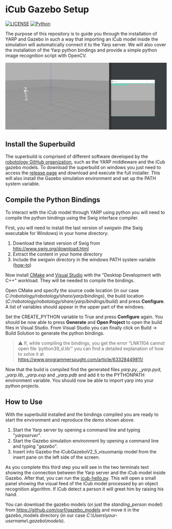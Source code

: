 # iCub Gazebo Setup
[![LICENSE](https://img.shields.io/badge/license-MIT-green?style=flat-square)](https://github.com/andrew-r96/DistilledReplay/blob/main/LICENSE)
[![Python](https://img.shields.io/badge/python-3.8-blue.svg?style=flat-square)](https://www.python.org/) 

The purpose of this repository is to guide you through the installation of YARP and Gazebo in such a way that importing an iCub model inside the simulation will automatically connect it to the Yarp server. We will also cover the installation of the Yarp python bindings and provide a simple python image recognition script with OpenCV.

![](resources/icub-hello.gif)

## Install the Superbuild
The superbuild is comprised of different software developed by the [robotology GitHub organization](https://github.com/robotology/), such as the YARP middleware and the iCub gazebo models. To download the superbuild on windows you just need to access the [release page](https://github.com/robotology/robotology-superbuild/releases) and download and execute the full installer.
This will also install the Gazebo simulation environment and set up the PATH system variable.

## Compile the Python Bindings
To interact with the iCub model through YARP using python you will need to compile the python bindings using the Swig interface compiler.

First, you will need to install the last version of swigwin (the Swig executable for Windows) in your home directory:
1. Download the latest version of Swig from http://www.swig.org/download.html
2. Extract the content in your home directory
3. Include the swigwin directory in the windows PATH system variable ([how-to](https://www.imatest.com/docs/editing-system-environment-variables/))

Now install [CMake](https://cmake.org/) and [Visual Studio](https://visualstudio.microsoft.com/it/) with the "Desktop Development with C++" workload. They will be needed to compile the bindings.

Open CMake and specify the source code location (in our case *C:/robotology/robotology/share/yarp/bindings*), the build location (*C:/robotology/robotology/share/yarp/bindings/build*) and press **Configure**. A list of variables should appear in the upper part of the windows. 

Set the CREATE_PYTHON variable to True and press **Configure** again. You should be now able to press **Generate** and **Open Project** to open the build files in Visual Studio.
From Visual Studio you can finally click on Build -> Build Solution to generate the python bindings.

> ⚠️ If, while compiling the bindings, you get the error “LNK1104 cannot open file ‘python39_d.lib‘“ you can find a detailed explanation of how to solve it at https://www.programmersought.com/article/63328449811/

Now that the build is compiled find the generated files *yarp.py*, *\_yarp.pyd*, *\_yarp.lib*, *\_yarp.exp* and *\_yarp.pdb* and add it to the PYTHONPATH environment variable. You should now be able to import yarp into your python projects.

## How to Use
With the superbuild installed and the bindings compiled you are ready to start the environment and reproduce the demo shown above.

1. Start the Yarp server by opening a command line and typing "_yarpserver_".
2. Start the Gazebo simulation environment by opening a command line and typing "_gazebo_".
3. Insert into Gazebo the iCubGazeboV2_5_visuomanip model from the insert pane on the left side of the screen.

As you complete this third step you will see in the two terminals text showing the connection between the Yarp server and the iCub model inside Gazebo.
After that, you can run the [icub-hello.py](icub-hello.py). This will open a small panel showing the visual feed of the iCub model processed by an object recognition algorithm.
If iCub detect a person it will greet him by raising his hand.

You can download the gazebo models (or just the *standing_person* model) from https://github.com/osrf/gazebo_models and move it in the gazebo_models directory (in our case *C:\Users\your-username\\.gazebo\models*).
